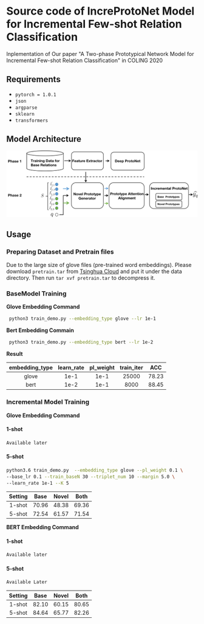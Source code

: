 # Source code of IncreProtoNet Model for Incremental Few-shot Relation Classification
Inplementation of Our paper "A Two-phase Prototypical Network Model for Incremental Few-shot
Relation Classification" in COLING 2020

## Requirements 

* `pytorch = 1.0.1`
* `json`
* `argparse`
* `sklearn`
* `transformers`

## Model Architecture

![image](https://github.com/betterAndTogether/IncreProtoNet/blob/main/model.png)

## Usage 

### Preparing Dataset and Pretrain files

Due to the large size of glove files (pre-trained word embeddings).
Please download `pretrain.tar` from [Tsinghua Cloud](https://cloud.tsinghua.edu.cn/f/58f57bda00eb40be8d10/?dl=1) 
and put it under the data directory. Then run `tar xvf pretrain.tar` to decompress it.

### BaseModel Training

**Glove Embedding Command**
```bash
 python3 train_demo.py --embedding_type glove --lr 1e-1
```
**Bert Embedding Commain**
```bash
 python3 train_demo.py --embedding_type bert --lr 1e-2
```
**Result**

|embedding_type| learn_rate | pl_weight| train_iter |  ACC    | 
|:------------:|:---------: | :-------:| :---------:| :------:| 
| glove        |    1e-1    |   1e-1   |    25000   |  78.23  |
| bert         |    1e-2    |   1e-1   |    8000    |  88.45  |


### Incremental Model Training 

**Glove Embedding Command**
#### 1-shot 
```bash
Available later
```
#### 5-shot
```bash
python3.6 train_demo.py  --embedding_type glove --pl_weight 0.1 \
--base_lr 0.1 --train_baseN 30 --triplet_num 10 --margin 5.0 \
--learn_rate 1e-1 --K 5
```
|   Setting   |   Base   |   Novel  |   Both   |
|:-----------:| :-------:| :-------:| :-------:|
|    1-shot   |   70.96  |   48.38  |   69.36  |
|    5-shot   |   72.54  |   61.57  |   71.54  |

**BERT Embedding Command**
#### 1-shot 
```bash
Available later
```
#### 5-shot
```bash
Available Later
```
|   Setting   |   Base   |   Novel  |   Both   |
|:-----------:| :-------:| :-------:| :-------:|
|    1-shot   |   82.10  |   60.15  |   80.65  |
|    5-shot   |   84.64  |   65.77  |   82.26  |
